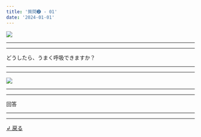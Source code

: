 ```yaml
---
title: '質問➋ - 01'
date: '2024-01-01'
---
```

![](/images/02.jpg)
***
***
どうしたら、うまく呼吸できますか？
***
***
![](/images/02_.jpg)
***
***
回答
***
***
[ ↲ 戻る ](/posts/2)
